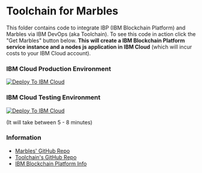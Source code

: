# Toolchain for Marbles

This folder contains code to integrate IBP (IBM Blockchain Platform) and Marbles via IBM DevOps (aka Toolchain).
To see this code in action click the "Get Marbles" button below.
**This will create a IBM Blockchain Platform service instance and a nodes js application in IBM Cloud** (which will incur costs to your IBM Cloud account).

### IBM Cloud Production Environment

[![Deploy To IBM Cloud](./create_marbles_tc_button.png)](https://console.bluemix.net/devops/setup/deploy/?repository=https%3A//github.com/jchenibm/marbles&branch=master)

### IBM Cloud Testing Environment

[![Deploy To IBM Cloud](./create_marbles_tc_button.png)](https://console.test.cloud.ibm.com/devops/setup/deploy/?repository=https%3A//github.com/jchenibm/marbles&branch=master)

(It will take between 5 - 8 minutes)

### Information
- [Marbles' GitHub Repo](https://github.com/ibm-blockchain/marbles)
- [Toolchain's GitHub Repo](https://github.com/open-toolchain/sdk/wiki)
- [IBM Blockchain Platform Info](https://console.bluemix.net/developer/blockchain/dashboard)
